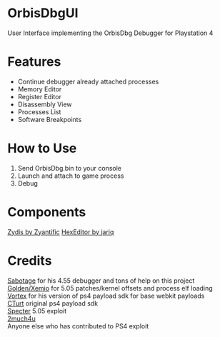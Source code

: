 # OrbisDbgUI
User Interface implementing the OrbisDbg Debugger for Playstation 4

# Features
- Continue debugger already attached processes
- Memory Editor
- Register Editor
- Disassembly View
- Processes List
- Software Breakpoints

# How to Use
1. Send OrbisDbg.bin to your console
2. Launch and attach to game process
3. Debug

# Components
[Zydis by Zyantific](https://github.com/zyantific/zydis)
[HexEditor by jariq](https://github.com/Pkcs11Admin/Be.HexEditor)

# Credits
[Sabotage](https://github.com/egatobaS) for his 4.55 debugger and tons of help on this project<br>
[Golden/Xemio](https://github.com/xemio) for 5.05 patches/kernel offsets and process elf loading<br>
[Vortex](https://github.com/xvortex) for his version of ps4 payload sdk for base webkit payloads<br>
[CTurt](https://github.com/CTurt) original ps4 payload sdk<br>
[Specter](https://github.com/Cryptogenic) 5.05 exploit<br>
[2much4u](https://github.com/2much4u)<br>
Anyone else who has contributed to PS4 exploit<br>